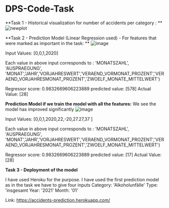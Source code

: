 # DPS-Code-Task

**Task 1 - Historical visualization for number of accidents per category :
**
![newplot](https://user-images.githubusercontent.com/91886253/173261490-1be550a3-6e77-494f-8b7a-96ca58f8384e.png)

**Task 2 - Prediction Model (Linear Regression used) - For features that were marked as important in the task:
**
![image](https://user-images.githubusercontent.com/91886253/173412930-1870319f-88d8-4b0b-8b59-a422185de4cf.png)

Input Values: [0,0,1,2020]

Each value in above input  corresponds to :
'MONATSZAHL', 'AUSPRAEGUNG', 'MONAT','JAHR','VORJAHRESWERT','VERAEND_VORMONAT_PROZENT','VERAEND_VORJAHRESMONAT_PROZENT','ZWOELF_MONATE_MITTELWERT')

Regressor score:  0.9832669606223889
predicted value:  [578] Actual Value: [28]

**Prediction Model if we train the model with all the features:**
We see the model has improved significantly
![image](https://user-images.githubusercontent.com/91886253/173413130-df312293-0ed0-406a-bb89-e1a94b16c934.png)

Input Values: [0,0,1,2020,22,-20,27.27,37 ]

Each value in above input  corresponds to :
'MONATSZAHL', 'AUSPRAEGUNG', 'MONAT','JAHR','VORJAHRESWERT','VERAEND_VORMONAT_PROZENT','VERAEND_VORJAHRESMONAT_PROZENT','ZWOELF_MONATE_MITTELWERT')

Regressor score:  0.9832669606223889
predicted value:  [17] Actual Value: [28]

**Task 3 - Deployment of the model**

I have used Heroku for the purpose. I have used the first prediction model as in the task we have to give four inputs
Category: 'Alkoholunfälle'
Type: 'insgesamt
Year: '2021'
Month: '01'

Link: https://accidents-prediction.herokuapp.com/
